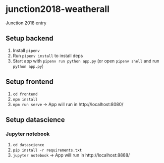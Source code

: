 # junction2018-weatherall

Junction 2018 entry

## Setup backend

1. Install `pipenv`
2. Run `pipenv install` to install deps
3. Start app with `pipenv run python app.py` (or open `pipenv shell` and run `python app.py`)

## Setup frontend

1. `cd frontend`
2. `npm install`
3. `npm run serve` -> App will run in http://localhost:8080/

## Setup datascience
### Jupyter notebook

1. `cd datascience`
2. `pip install -r requirements.txt`
3. `jupyter notebook` -> App will run in http://localhost:8888/
